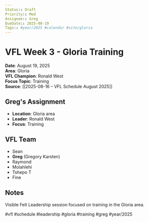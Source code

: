 ```yaml
---
Status:: Draft
Priority:: Med
Assignee:: Greg
DueDate:: 2025-08-19
Tags:: #year/2025 #calendar #site/gloria
---
```


# VFL Week 3 - Gloria Training

**Date**: August 19, 2025  
**Area**: Gloria  
**VFL Champion**: Ronald West  
**Focus Topic**: Training  
**Source**: [[2025-08-16 – VFL Schedule August 2025]]

## Greg's Assignment
- **Location**: Gloria area
- **Leader**: Ronald West
- **Focus**: Training

## VFL Team
- Sean
- **Greg** (Gregory Karsten)
- Raymond
- Molahlehi
- Tshepo T
- Fine

## Notes
Visible Felt Leadership session focused on training in the Gloria area.

#vfl #schedule #leadership #gloria #training #greg #year/2025